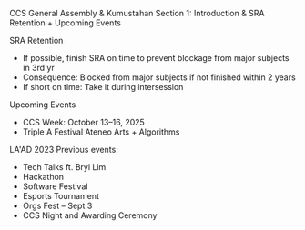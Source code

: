 CCS General Assembly & Kumustahan
Section 1: Introduction & SRA Retention + Upcoming Events

SRA Retention
- If possible, finish SRA on time to prevent blockage from major subjects in 3rd yr
- Consequence: Blocked from major subjects if not finished within 2 years
- If short on time: Take it during intersession

Upcoming Events
- CCS Week: October 13–16, 2025
- Triple A Festival Ateneo Arts + Algorithms

LA'AD 2023 Previous events:
- Tech Talks ft. Bryl Lim
- Hackathon
- Software Festival
- Esports Tournament
- Orgs Fest – Sept 3
- CCS Night and Awarding Ceremony
